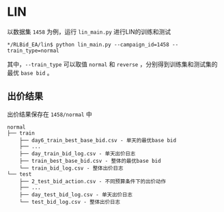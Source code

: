 # LIN

以数据集 `1458` 为例，运行 `lin_main.py` 进行LIN的训练和测试

```
*/RLBid_EA/lin$ python lin_main.py --campaign_id=1458 --train_type=normal
```

其中，`--train_type` 可以取值 `normal` 和 `reverse` ，分别得到训练集和测试集的最优 `base bid` 。 

## 出价结果

出价结果保存在 `1458/normal` 中

```
normal
├── train
    ├── day6_train_best_base_bid.csv - 单天的最优base bid
    ├── ...
    ├── day_train_bid_log.csv - 单天出价日志
    ├── train_best_base_bid.csv - 整体的最优base bid
    └── train_bid_log.csv - 整体出价日志
└── test
    ├── 2_test_bid_action.csv - 不同预算条件下的出价动作
    ├── ...
    ├── day_test_bid_log.csv - 单天出价日志
    └── test_bid_log.csv - 整体出价日志
```
